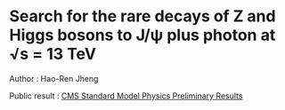# Search for the rare decays of Z and Higgs bosons to J/ψ plus photon at √s = 13 TeV #

Author : Hao-Ren Jheng

Public result : [CMS Standard Model Physics Preliminary Results](http://cms-results.web.cern.ch/cms-results/public-results/preliminary-results/SMP-17-012/index.html)